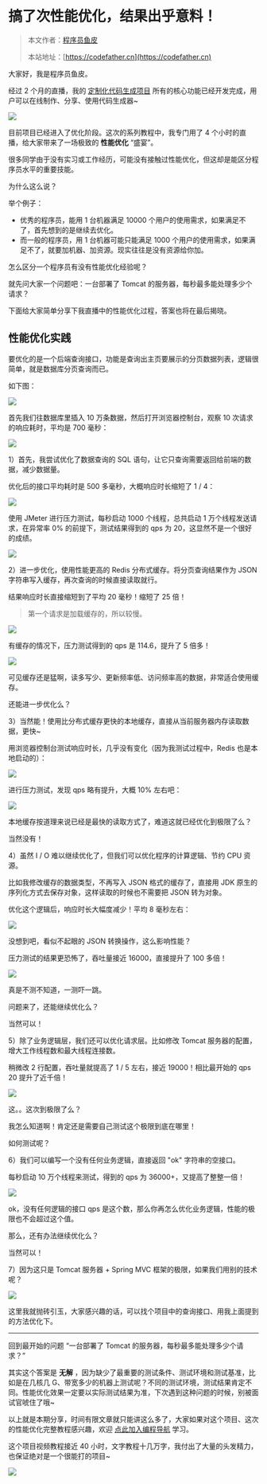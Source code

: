 # 搞了次性能优化，结果出乎意料！

> 本文作者：[程序员鱼皮](https://yuyuanweb.feishu.cn/wiki/Abldw5WkjidySxkKxU2cQdAtnah)
>
> 本站地址：[https://codefather.cn](https://codefather.cn)

大家好，我是程序员鱼皮。

经过 2 个月的直播，我的 [定制化代码生成项目](https://mp.weixin.qq.com/s?__biz=MzI1NDczNTAwMA==&mid=2247552167&idx=1&sn=2ec5877193a6bcc53a53cd8b1f2c2662&chksm=e9c2eb50deb5624690dbcbc0a1de4a232f47616323e0f95dd32f5aa4becda233c5a7bd5f08a8&token=874603052&lang=zh_CN#rd) 所有的核心功能已经开发完成，用户可以在线制作、分享、使用代码生成器~

![](https://pic.yupi.icu/1/1704781124299-f924a2fe-d270-4d3e-bb91-b87a650b9b3e.png)

目前项目已经进入了优化阶段。这次的系列教程中，我专门用了 4 个小时的直播，给大家带来了一场极致的 **性能优化** “盛宴”。

很多同学由于没有实习或工作经历，可能没有接触过性能优化，但这却是能区分程序员水平的重要技能。

为什么这么说？

举个例子：

- 优秀的程序员，能用 1 台机器满足 10000 个用户的使用需求，如果满足不了，首先想到的是继续去优化。
- 而一般的程序员，用 1 台机器可能只能满足 1000 个用户的使用需求，如果满足不了，就要加机器、加资源。现实往往是没有资源给你加。



怎么区分一个程序员有没有性能优化经验呢？

就先问大家一个问题吧：一台部署了 Tomcat 的服务器，每秒最多能处理多少个请求？

下面给大家简单分享下我直播中的性能优化过程，答案也将在最后揭晓。



## 性能优化实践

要优化的是一个后端查询接口，功能是查询出主页要展示的分页数据列表，逻辑很简单，就是数据库分页查询而已。

如下图：

![](https://pic.yupi.icu/1/1703674345035-be4f220e-99c6-4218-9922-80ca9d170bd4-20240119192718084.png)

首先我们往数据库里插入 10 万条数据，然后打开浏览器控制台，观察 10 次请求的响应耗时，平均是 700 毫秒：

![](https://pic.yupi.icu/1/image-20240119175901384.png)

1）首先，我尝试优化了数据查询的 SQL 语句，让它只查询需要返回给前端的数据，减少数据量。

优化后的接口平均耗时是 500 多毫秒，大概响应时长缩短了 1 / 4：

![](https://pic.yupi.icu/1/image-20240119192825596.png)



使用 JMeter 进行压力测试，每秒启动 1000 个线程，总共启动 1 万个线程发送请求，在异常率 0% 的前提下，测试结果得到的 qps 为 20，这显然不是一个很好的成绩。

![](https://pic.yupi.icu/1/image-20240119192947948.png)



2）进一步优化，使用性能更高的 Redis 分布式缓存。将分页查询结果作为 JSON 字符串写入缓存，再次查询的时候直接读取就行。

结果响应时长直接缩短到了平均 20 毫秒！缩短了 25 倍！

> 第一个请求是加载缓存的，所以较慢。

![](https://pic.yupi.icu/1/image-20240119193241323.png)

有缓存的情况下，压力测试得到的 qps 是 114.6，提升了 5 倍多！

![](https://pic.yupi.icu/1/image-20240119193249511.png)

可见缓存还是猛啊，读多写少、更新频率低、访问频率高的数据，非常适合使用缓存。

还能进一步优化么？



3）当然能！使用比分布式缓存更快的本地缓存，直接从当前服务器内存读取数据，更快~

用浏览器控制台测试响应时长，几乎没有变化（因为我测试过程中，Redis 也是本地启动的）：

![](https://pic.yupi.icu/1/image-20240119193521964.png)

进行压力测试，发现 qps 略有提升，大概 10% 左右吧：

![](https://pic.yupi.icu/1/image-20240119193728581.png)

本地缓存按道理来说已经是最快的读取方式了，难道这就已经优化到极限了么？

当然没有！



4）虽然 I / O 难以继续优化了，但我们可以优化程序的计算逻辑、节约 CPU 资源。

比如我修改缓存的数据类型，不再写入 JSON 格式的缓存了，直接用 JDK 原生的序列化方式去保存对象，这样读取的时候也不需要把 JSON 转为对象。

优化这个逻辑后，响应时长大幅度减少！平均 8 毫秒左右：

![](https://pic.yupi.icu/1/image-20240119193851073.png)

没想到吧，看似不起眼的 JSON 转换操作，这么影响性能？

压力测试的结果更恐怖了，吞吐量接近 16000，直接提升了 100 多倍！

![](https://pic.yupi.icu/1/image-20240119194135186.png)

真是不测不知道，一测吓一跳。

问题来了，还能继续优化么？

当然可以！



5）除了业务逻辑层，我们还可以优化请求层。比如修改 Tomcat 服务器的配置，增大工作线程数和最大线程连接数。

稍微改 2 行配置，吞吐量就提高了 1 / 5 左右，接近 19000！相比最开始的 qps 20 提升了近千倍！

![](https://pic.yupi.icu/1/image-20240119194414086.png)



这。。这次到极限了么？

我怎么知道啊！肯定还是需要自己测试这个极限到底在哪里！

如何测试呢？



6）我们可以编写一个没有任何业务逻辑，直接返回 "ok" 字符串的空接口。

每秒启动 10 万个线程来测试，得到的 qps 为 36000+，又提高了整整一倍！ 

![](https://pic.yupi.icu/1/image-20240119194545792.png)



ok，没有任何逻辑的接口 qps 是这个数，那么你再怎么优化业务逻辑，性能的极限也不会超过这个值。

那么，还有办法继续优化么？

当然可以！



7）因为这只是 Tomcat 服务器 + Spring MVC 框架的极限，如果我们用别的技术呢？

![](https://pic.yupi.icu/1/image-20240119194830396.png)

这里我就抛砖引玉，大家感兴趣的话，可以找个项目中的查询接口、用我上面提到的方法优化下。



---



回到最开始的问题 “一台部署了 Tomcat 的服务器，每秒最多能处理多少个请求？”

其实这个答案是 **无解** ，因为缺少了最重要的测试条件、测试环境和测试基准，比如是在几核几 G、带宽多少的机器上测试呢？不同的测试环境，测试结果肯定不同。性能优化效果一定要以实际测试结果为准，下次遇到这种问题的时候，别被面试官唬住了哦~

以上就是本期分享，时间有限文章就只能讲这么多了，大家如果对这个项目、这次的性能优化完整教程感兴趣，欢迎 [点此加入编程导航](https://mp.weixin.qq.com/s/a5X7bNI_ydVuu7NV1eQhZQ) 学习。

这个项目视频教程接近 40 小时，文字教程十几万字，我付出了大量的头发精力，也保证绝对是一个很能打的项目~

![](https://pic.yupi.icu/1/image-20240119195300768.png)

